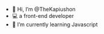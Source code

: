 - 👋 Hi, I’m @TheKapiushon
- 💻 a front-end developer
- 🎈 I’m currently learning Javascript

<!---
TheKapiushon/TheKapiushon is a ✨ special ✨ repository because its `README.md` (this file) appears on your GitHub profile.
You can click the Preview link to take a look at your changes.
--->

